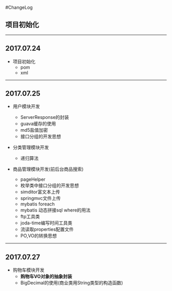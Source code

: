 #ChangeLog

## 项目初始化

-------------------
## 2017.07.24
*   项目初始化
    *   pom
    *   xml

-------------------
##  2017.07.25
*   用户模块开发
    *   ServerResponse的封装
    *   guava缓存的使用
    *   md5盐值加密
    *   接口分组的开发思想

*   分类管理模块开发
    *   递归算法

*   商品管理模块开发(前后台商品搜索)
    *   pageHelper
    *   枚举类中接口分组的开发思想
    *   simditor富文本上传
    *   springmvc文件上传
    *   mybatis foreach
    *   mybatis 动态拼接sql where的用法
    *   ftp工具类
    *   joda-time编写时间工具类
    *   流读取properties配置文件
    *   PO,VO的转换思想

--------------------
##  2017.07.27
*   购物车模块开发
    *   **购物车VO对象的抽象封装**
    *   BigDecimal的使用(商业类用String类型的构造函数)
    